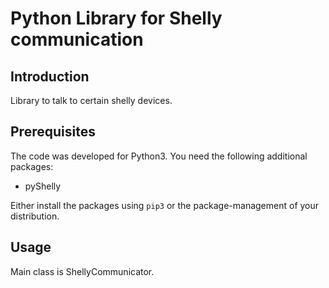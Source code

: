 Python Library for Shelly communication
=======================================

Introduction
------------

Library to talk to certain shelly devices.


Prerequisites
-------------

The code was developed for Python3. You need the following additional
packages:

  - pyShelly

Either install the packages using `pip3` or the package-management of your
distribution.


Usage
-----

Main class is ShellyCommunicator.
